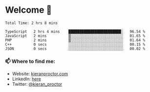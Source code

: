 # Welcome 🦘

<!--START_SECTION:waka-->

```text
Total Time: 2 hrs 8 mins

TypeScript   2 hrs 4 mins    ████████████████████████░   96.54 %
JavaScript   2 mins          ▒░░░░░░░░░░░░░░░░░░░░░░░░   01.65 %
PHP          2 mins          ▒░░░░░░░░░░░░░░░░░░░░░░░░   01.64 %
C++          0 secs          ░░░░░░░░░░░░░░░░░░░░░░░░░   00.15 %
JSON         0 secs          ░░░░░░░░░░░░░░░░░░░░░░░░░   00.02 %
```

<!--END_SECTION:waka-->

### 📫 Where to find me:

-   Website: [kieranproctor.com](https://kieranproctor.com/)
-   LinkedIn: [here](https://www.linkedin.com/in/kieran-proctor-086b5a159/)
-   Twitter: [@kieran_proctor](https://twitter.com/kieran_proctor)
